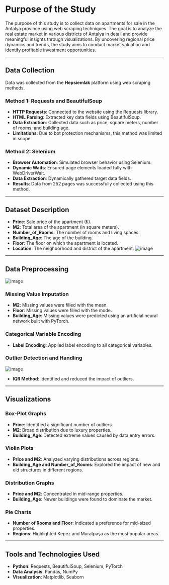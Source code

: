 # Purpose of the Study

The purpose of this study is to collect data on apartments for sale in the Antalya province using web scraping techniques. The goal is to analyze the real estate market in various districts of Antalya in detail and provide meaningful insights through visualizations. By uncovering regional price dynamics and trends, the study aims to conduct market valuation and identify profitable investment opportunities.

---

## Data Collection

Data was collected from the **Hepsiemlak** platform using web scraping methods.

### Method 1: Requests and BeautifulSoup
- **HTTP Requests**: Connected to the website using the Requests library.
- **HTML Parsing**: Extracted key data fields using BeautifulSoup.
- **Data Extraction**: Collected data such as price, square meters, number of rooms, and building age.
- **Limitations**: Due to bot protection mechanisms, this method was limited in scope.

### Method 2: Selenium
- **Browser Automation**: Simulated browser behavior using Selenium.
- **Dynamic Waits**: Ensured page elements loaded fully with WebDriverWait.
- **Data Extraction**: Dynamically gathered target data fields.
- **Results**: Data from 252 pages was successfully collected using this method.

---

## Dataset Description

- **Price**: Sale price of the apartment (₺).
- **M2**: Total area of the apartment (in square meters).
- **Number_of_Rooms**: The number of rooms and living spaces.
- **Building_Age**: The age of the building.
- **Floor**: The floor on which the apartment is located.
- **Location**: The neighborhood and district of the apartment.
![image](https://github.com/user-attachments/assets/9d61b5a7-55a9-408e-b5e2-0610f4a21379)

---

## Data Preprocessing
![image](https://github.com/user-attachments/assets/261a9aea-0cd9-4b2d-a0ce-0e6c15dfa9ce)
### Missing Value Imputation
- **M2**: Missing values were filled with the mean.
- **Floor**: Missing values were filled with the mode.
- **Building_Age**: Missing values were predicted using an artificial neural network built with PyTorch.

### Categorical Variable Encoding
- **Label Encoding**: Applied label encoding to all categorical variables.

### Outlier Detection and Handling
![image](https://github.com/user-attachments/assets/623100ad-bb57-4139-b91e-30486da841ac)
- **IQR Method**: Identified and reduced the impact of outliers.

---

## Visualizations

### Box-Plot Graphs
- **Price**: Identified a significant number of outliers.
- **M2**: Broad distribution due to luxury properties.
- **Building_Age**: Detected extreme values caused by data entry errors.

### Violin Plots
- **Price and M2**: Analyzed varying distributions across regions.
- **Building_Age and Number_of_Rooms**: Explored the impact of new and old structures in different regions.

### Distribution Graphs
- **Price and M2**: Concentrated in mid-range properties.
- **Building_Age**: Newer buildings were found to dominate the market.

### Pie Charts
- **Number of Rooms and Floor**: Indicated a preference for mid-sized properties.
- **Regions**: Highlighted Kepez and Muratpaşa as the most popular areas.

---

## Tools and Technologies Used
- **Python**: Requests, BeautifulSoup, Selenium, PyTorch
- **Data Analysis**: Pandas, NumPy
- **Visualization**: Matplotlib, Seaborn
